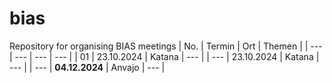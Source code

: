 # bias
Repository for organising BIAS meetings
| No. | Termin | Ort | Themen |
| --- | --- | --- | --- |
| 01 | 23.10.2024 | Katana | --- |
| --- | 23.10.2024 | Katana | --- |
| --- | **04.12.2024** | Anvajo | --- |

 
